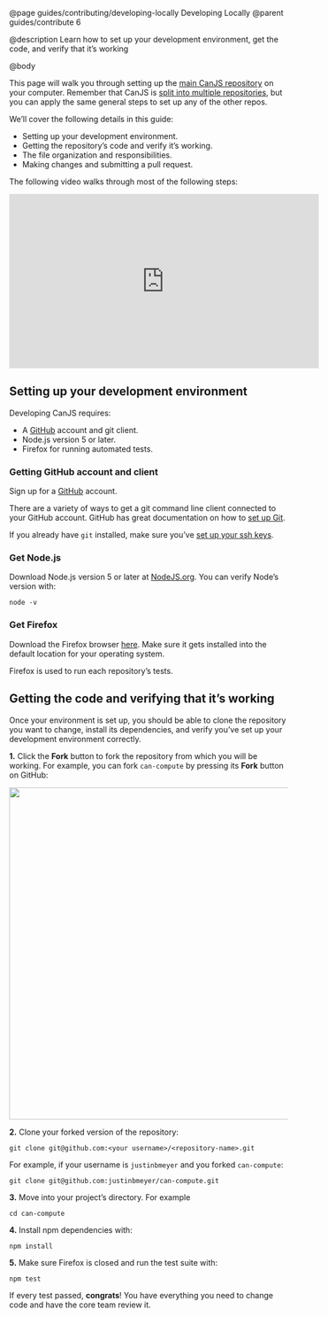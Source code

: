 @page guides/contributing/developing-locally Developing Locally
@parent guides/contribute 6

@description Learn how to set up your development environment, get the code, and verify that it’s working

@body

This page will walk you through setting up the [main CanJS repository](https://github.com/canjs/canjs) on your computer. Remember that CanJS is [split into multiple repositories](#project-organization), but you can apply the same general steps to set up any of the other repos.

We’ll cover the following details in this guide:

- Setting up your development environment.
- Getting the repository’s code and verify it’s working.
- The file organization and responsibilities.
- Making changes and submitting a pull request.

The following video walks through most of the following steps:

<iframe width="560" height="315" src="https://www.youtube.com/embed/PRuueWqnpIw" frameborder="0" allowfullscreen></iframe>

## Setting up your development environment

Developing CanJS requires:

 - A [GitHub](https://github.com/) account and git client.
 - Node.js version 5 or later.
 - Firefox for running automated tests.

### Getting GitHub account and client

Sign up for a [GitHub](https://github.com/) account.  

There are a variety of ways to get a git command line client
connected to your GitHub account. GitHub has
great documentation on how to [set up Git](https://help.github.com/articles/set-up-git/).


If you already have `git` installed, make sure you’ve
[set up your ssh keys](https://help.github.com/articles/adding-a-new-ssh-key-to-your-github-account/).

### Get Node.js

Download Node.js version 5 or later at [NodeJS.org](https://nodejs.org).  You can
verify Node’s version with:

```
node -v
```

### Get Firefox

Download the Firefox browser
[here](https://www.mozilla.org/en-US/firefox/new/). Make sure it gets installed into the
default location for your operating system.

Firefox is used to run each repository’s tests.


## Getting the code and verifying that it’s working

Once your environment is set up, you should be able to clone the repository you
want to change, install its dependencies, and verify you’ve set up your
development environment correctly.

__1.__  Click the __Fork__ button to fork the repository from which you will be working.
For example, you can fork `can-compute` by pressing its __Fork__ button on GitHub:

<img src="../../../docs/can-guides/contribute/fork.png" width="600px"/>


__2.__ Clone your forked version of the repository:

```
git clone git@github.com:<your username>/<repository-name>.git
```

For example, if your username is `justinbmeyer` and you forked `can-compute`:

```
git clone git@github.com:justinbmeyer/can-compute.git
```

__3.__ Move into your project’s directory.  For example

```
cd can-compute
```

__4.__ Install npm dependencies with:

```
npm install
```

__5.__ Make sure Firefox is closed and run the test suite with:

```
npm test
```

If every test passed, __congrats__! You have everything you need to
change code and have the core team review it.
